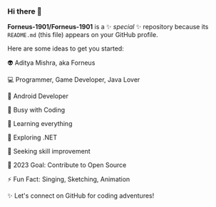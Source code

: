 ### Hi there 👋

**Forneus-1901/Forneus-1901** is a ✨ _special_ ✨ repository because its `README.md` (this file) appears on your GitHub profile.

Here are some ideas to get you started:

👽 Aditya Mishra, aka Forneus


💻 Programmer, Game Developer, Java Lover


🚀 Android Developer


🐍 Busy with Coding


🌱 Learning everything


📱 Exploring .NET


👯 Seeking skill improvement


🔭 2023 Goal: Contribute to Open Source


⚡ Fun Fact: Singing, Sketching, Animation


✨ Let's connect on GitHub for coding adventures!
